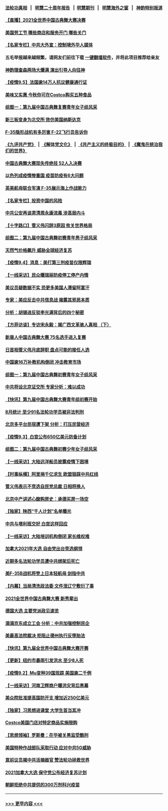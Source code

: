 #### [法轮功真相](https://github.com/gfw-breaker/truth/blob/master/README.md?t=0) &nbsp;&nbsp;|&nbsp;&nbsp; [明慧二十周年报告](https://github.com/gfw-breaker/mh-reports/blob/master/README.md?t=0) &nbsp;&nbsp;|&nbsp;&nbsp;[明慧期刊](https://github.com/gfw-breaker/mh-qikan) &nbsp;&nbsp;|&nbsp;&nbsp; [明慧海外之窗](https://github.com/gfw-breaker/mh-news/blob/master/README.md?t=0) &nbsp;&nbsp;|&nbsp;&nbsp; [神韵特别报道](https://github.com/gfw-breaker/mh-news/blob/master/shenyun.md?t=0)
#### [【直播】2021全世界中国古典舞大赛决赛](../pages/nf4514/n13171609.md?t=09060151) 
#### [美国劳工节 哪些商店和服务开门 哪些关门](../pages/nf4514/n13212199.md?t=09060151) 
#### [【名家专栏】中共大外宣：控制境外华人媒体](../pages/nf4514/n13212035.md?t=09060151) 
#### 五毛举报越来越频繁，请网友们前往下载 [一键翻墙软件](https://github.com/gfw-breaker/ssr-accounts)，并将此项目推荐给亲友
#### [神韵理查森两场大爆满 演出引导人向往神](../pages/nf4514/n13211789.md?t=09060151) 
#### [【疫情9.5】法国逾14万人抗议健康通行证](../pages/nf4514/n13211628.md?t=09060151) 
#### [美味又实惠 今秋你可在Costco购买五种食品](../pages/nf4514/n13206797.md?t=09060151) 
#### [组图一：第九届中国古典舞复赛青年女子组风采](../pages/nf4514/n13211202.md?t=09060151) 
#### [新三板变身为北交所 效仿美国纳斯达克](../pages/nf4514/n13211423.md?t=09060151) 
#### [F-35隐形战机有多厉害 F-22飞行员告诉你](../pages/nf4514/n13200931.md?t=09060151) 
#### [《九评共产党》](https://github.com/begood0513/9ping.md/blob/master/README.md) &nbsp;|&nbsp; [《解体党文化》](../../../../jtdwh.md/blob/master/README.md)  &nbsp;|&nbsp; [《共产主义的终极目的》](../../../../gczydzjmd.md/blob/master/README.md) &nbsp;|&nbsp; [《魔鬼在统治我们的世界》](../../../../mgztzwmdsj.md/blob/master/README.md) 
#### [中国古典舞大赛现失传绝技 52人入决赛](../pages/nf4514/n13210569.md?t=09060151) 
#### [以色列成疫情惨重国 疫苗防疫有6大问题](../pages/nf4514/n13210581.md?t=09060151) 
#### [英美航母联合军演 F-35展示海上作战能力](../pages/nf4514/n13210531.md?t=09060151) 
#### [【名家专栏】投资中国的风险](../pages/nf4514/n13210304.md?t=09060151) 
#### [中共公安再谈肃清周永康流毒 涉高层内斗](../pages/nf4514/n13210480.md?t=09060151) 
#### [【十字路口】菅义伟闪辞3原因 攸关世界格局](../pages/nf4514/n13210242.md?t=09060151) 
#### [组图二：第九届中国古典舞初赛青年男子组风采](../pages/nf4514/n13209367.md?t=09060151) 
#### [天然气价格飙升 威胁全球经济复苏](../pages/nf4514/n13210464.md?t=09060151) 
#### [【疫情9.4】消息：美打第三剂疫苗仅限辉瑞](../pages/nf4514/n13210119.md?t=09060151) 
#### [【一线采访】民众曝瑞丽防疫停工停产内情](../pages/nf4514/n13209788.md?t=09060151) 
#### [美议员疑数据不实 恐更多美国人滞留阿富汗](../pages/nf4514/n13209779.md?t=09060151) 
#### [专家：美应反击中共信息战 揭露其邪恶本质](../pages/nf4514/n13209444.md?t=09060151) 
#### [分析：胡锡进反驳李光满背后的四个秘密](../pages/nf4514/n13208638.md?t=09060151) 
#### [【方菲访谈】专访宋永毅：揭广西文革骇人真相 （下）](../pages/nf4514/n13209074.md?t=09060151) 
#### [新唐人中国古典舞大赛 75名选手进入复赛](../pages/nf4514/n13209102.md?t=09060151) 
#### [日首相菅义伟月底辞职 盘点可能的接任人选](../pages/nf4514/n13209125.md?t=09060151) 
#### [中国逾16万补教机构倒闭 冲击教育市场](../pages/nf4514/n13209030.md?t=09060151) 
#### [组图一：第九届中国古典舞初赛青年女子组风采](../pages/nf4514/n13208943.md?t=09060151) 
#### [中共将设北京证交所 专家分析：难以成功](../pages/nf4514/n13207758.md?t=09060151) 
#### [【快讯】第九届中国古典舞大赛青年组初赛开始](../pages/nf4514/n13208344.md?t=09060151) 
#### [8月统计 至少91名法轮功学员被非法判刑](../pages/nf4514/n13207994.md?t=09060151) 
#### [北京多平台民宿遭下架 分析：打压民营经济](../pages/nf4514/n13207929.md?t=09060151) 
#### [【疫情9.3】白宫公布650亿美元防备计划](../pages/nf4514/n13207941.md?t=09060151) 
#### [组图二：第九届中国古典舞初赛少年女子组风采](../pages/nf4514/n13206400.md?t=09060151) 
#### [【一线采访】大陆远洋船员披露疫情下困境](../pages/nf4514/n13207628.md?t=09060151) 
#### [【时事纵横】阿里捐千亿求生 欧盟狠踩中共红线](../pages/nf4514/n13206431.md?t=09060151) 
#### [菅义伟表示不竞选自民党总裁 日相将换人](../pages/nf4514/n13207188.md?t=09060151) 
#### [北京中产讲述心酸购房史：承德买房一场空](../pages/nf4514/n13203707.md?t=09060151) 
#### [【独家】陕西“千人计划”名单曝光](../pages/nf4514/n13183383.md?t=09060151) 
#### [中共与塔利班交好 白宫这样回应](../pages/nf4514/n13206547.md?t=09060151) 
#### [【一线采访】大陆培训机构倒闭 家长维权难](../pages/nf4514/n13205604.md?t=09060151) 
#### [加拿大2021年大选 自由党出台竞选纲领](../pages/nf4514/n13206196.md?t=09060151) 
#### [近期多名法轮功学员遭中共绑架后死亡](../pages/nf4514/n13206641.md?t=09060151) 
#### [美F-35B战机将登上日本轻航母 剑指中共](../pages/nf4514/n13206198.md?t=09060151) 
#### [【内幕】当局清洗政法委 文件泄辽宁敷衍了事](../pages/nf4514/n13203997.md?t=09060151) 
#### [2021全世界中国古典舞大赛 新秀辈出](../pages/nf4514/n13206448.md?t=09060151) 
#### [德国大选 主要党派政见速览](../pages/nf4514/n13206173.md?t=09060151) 
#### [滴滴京东成立工会 分析：中共加强控制民企](../pages/nf4514/n13206019.md?t=09060151) 
#### [美最高法院裁决 拒阻止德州执行反堕胎法](../pages/nf4514/n13205660.md?t=09060151) 
#### [【快讯】第九届全世界中国古典舞大赛开赛](../pages/nf4514/n13205957.md?t=09060151) 
#### [【更新】纽约市暴雨引发洪水 至少8人死](../pages/nf4514/n13204557.md?t=09060151) 
#### [【疫情9.2】Mu变种39国现踪 美国逾二千例](../pages/nf4514/n13205087.md?t=09060151) 
#### [【一线采访】河南卫辉商户曝洪灾背后黑幕](../pages/nf4514/n13203728.md?t=09060151) 
#### [美众院批准提高国防开支 增加近250亿美元](../pages/nf4514/n13204257.md?t=09060151) 
#### [【独家】习思想进课堂 大学生首当其冲](../pages/nf4514/n13203539.md?t=09060151) 
#### [Costco美国门店对特定商品实施限购](../pages/nf4514/n13204092.md?t=09060151) 
#### [【思想领袖】罗斯曼：在华被关黑监受酷刑](../pages/nf4514/n13176433.md?t=09060151) 
#### [美国特种作战部队采取行动 应对中共5G威胁](../pages/nf4514/n13203257.md?t=09060151) 
#### [意前议员揭中共活摘器官 赞法轮功拯救世界](../pages/nf4514/n13203445.md?t=09060151) 
#### [2021加拿大大选 保守党公布经济复苏计划](../pages/nf4514/n13203503.md?t=09060151) 
#### [朝鲜拒绝中共提供的300万剂科兴疫苗](../pages/nf4514/n13203464.md?t=09060151) 

----
#### [ >>> 更早内容 <<< ](../indexes/nf4514-earlier.md)
